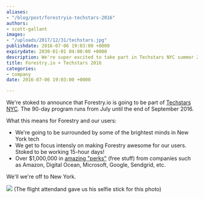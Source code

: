 ```yaml
---
aliases:
- "/blog/post/forestryio-techstars-2016"
authors:
- scott-gallant
images:
- "/uploads/2017/12/31/techstars.jpg"
publishdate: 2016-07-06 19:03:00 +0000
expirydate: 2030-01-01 04:00:00 +0000
description: We're super excited to take part in Techstars NYC summer 2016!
title: Forestry.io + Techstars 2016
categories:
- company
date: 2016-07-06 19:03:00 +0000

---
```

We're stoked to announce that Forestry.io is going to be part of [Techstars NYC](http://www.techstars.com/startup-accelerator/).  The 90-day program runs from July until the end of September 2016.

What this means for Forestry and our users:

* We're going to be surrounded by some of the brightest minds in New York tech
* We get to focus intensly on making Forestry awesome for our users. Stoked to be working 15-hour days!
* Over $1,000,000 in [amazing "perks"](http://www.techstars.com/startup-accelerator/) (free stuff) from companies such as Amazon, Digital Ocean, Microsoft, Google, Sendgrid, etc.

We'll we're off to New York.

![](/uploads/2017/12/31/Forestry.io-in-NY.jpg)
(The flight attendand gave us his selfie stick for this photo)
